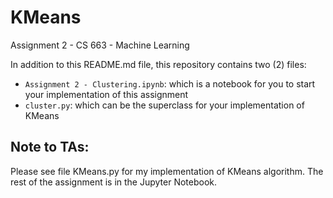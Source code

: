 # KMeans

Assignment 2 - CS 663 - Machine Learning

In addition to this README.md file, this repository contains two (2) files:
* `Assignment 2 - Clustering.ipynb`: which is a notebook for you to start your implementation of this assignment
* `cluster.py`: which can be the superclass for your implementation of KMeans

## Note to TAs:

Please see file KMeans.py for my implementation of KMeans algorithm. The rest of the assignment is in the Jupyter Notebook.